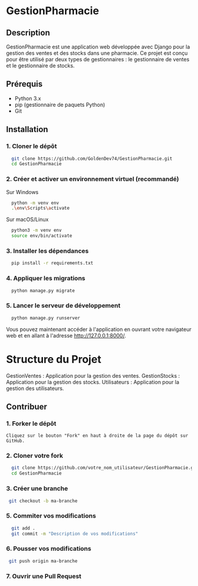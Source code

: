 # GestionPharmacie

## Description

GestionPharmacie est une application web développée avec Django pour la gestion des ventes et des stocks dans une pharmacie. 
Ce projet est conçu pour être utilisé par deux types de gestionnaires : le gestionnaire de ventes et le gestionnaire de stocks.

## Prérequis

- Python 3.x
- pip (gestionnaire de paquets Python)
- Git

## Installation

### 1. Cloner le dépôt

  ```bash
    git clone https://github.com/GoldenDev74/GestionPharmacie.git
    cd GestionPharmacie
  ```

### 2. Créer et activer un environnement virtuel (recommandé)
  Sur Windows
  
  ```bash
    python -m venv env
    .\env\Scripts\activate
  ```
  Sur macOS/Linux

  ```bash
    python3 -m venv env
    source env/bin/activate
  ```

### 3. Installer les dépendances

  ```bash
    pip install -r requirements.txt
  ```

### 4. Appliquer les migrations

  ```bash
    python manage.py migrate
  ```

### 5. Lancer le serveur de développement

  ```bash
    python manage.py runserver
  ```
Vous pouvez maintenant accéder à l'application en ouvrant votre navigateur web et en allant à l'adresse http://127.0.0.1:8000/.

# Structure du Projet
GestionVentes : Application pour la gestion des ventes.
GestionStocks : Application pour la gestion des stocks.
Utilisateurs : Application pour la gestion des utilisateurs.

## Contribuer
 ### 1. Forker le dépôt
    Cliquez sur le bouton "Fork" en haut à droite de la page du dépôt sur GitHub.
 ### 2. Cloner votre fork
  ```bash
    git clone https://github.com/votre_nom_utilisateur/GestionPharmacie.git
    cd GestionPharmacie
  ```

 ### 3. Créer une branche

  ```bash
   git checkout -b ma-branche
  ```

 ### 5. Commiter vos modifications
 ```bash
   git add .
   git commit -m "Description de vos modifications"
 ```

### 6.  Pousser vos modifications

 ```bash
  git push origin ma-branche

 ```

### 7. Ouvrir une Pull Request
    
